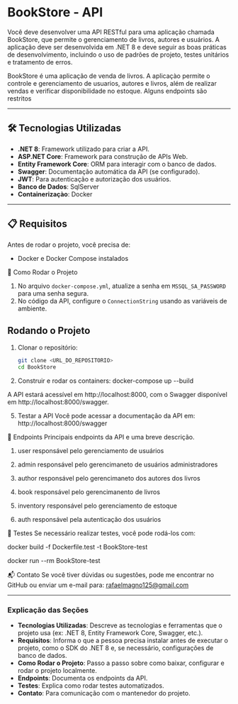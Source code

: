 # BookStore - API

Você deve desenvolver uma API RESTful para uma aplicação chamada BookStore, que permite o gerenciamento de livros, autores e usuários. A aplicação deve ser desenvolvida em .NET 8 e deve seguir as boas práticas de desenvolvimento, incluindo o uso de padrões de projeto, testes unitários e tratamento de erros.

BookStore é uma aplicação de venda de livros. A aplicaçào permite o controle e gerenciamento de usuarios, autores e livros, além de realizar vendas e verificar disponibilidade no estoque. Alguns endpoints são restritos

---

## 🛠️ Tecnologias Utilizadas

- **.NET 8**: Framework utilizado para criar a API.
- **ASP.NET Core**: Framework para construção de APIs Web.
- **Entity Framework Core**: ORM para interagir com o banco de dados.
- **Swagger**: Documentação automática da API (se configurado).
- **JWT**: Para autenticação e autorização dos usuários.
- **Banco de Dados**: SqlServer
- **Containerizaçào**: Docker

---

## 📋 Requisitos

Antes de rodar o projeto, você precisa de:
- Docker e Docker Compose instalados

🚀 Como Rodar o Projeto

1. No arquivo `docker-compose.yml`, atualize a senha em `MSSQL_SA_PASSWORD` para uma senha segura.
2. No código da API, configure o `ConnectionString` usando as variáveis de ambiente.

## Rodando o Projeto

1. Clonar o repositório:
   ```bash
   git clone <URL_DO_REPOSITORIO>
   cd BookStore
   ```

2. Construir e rodar os containers:
 docker-compose up --build

A API estará acessível em http://localhost:8000, com o Swagger disponível em http://localhost:8000/swagger.

5. Testar a API
   Você pode acessar a documentação da API em:
   http://localhost:8000/swagger

📑 Endpoints
Principais endpoints da API e uma breve descrição.

1. user
   responsável pelo gerenciamento de usuários

2. admin
   responsável pelo gerencimaneto de usuários administradores

3. author
   responsável pelo gerencimaneto dos autores dos livros

4. book
   responsável pelo gerencimanento de livros

5. inventory
   responsável pelo gerenciamento de estoque

6. auth
   responsável pela autenticação dos usuários


🧪 Testes
Se necessário realizar testes, você pode rodá-los com:

docker build -f Dockerfile.test -t BookStore-test

docker run --rm BookStore-test

📬 Contato
Se você tiver dúvidas ou sugestões, pode me encontrar no GitHub ou enviar um e-mail para: rafaelmagno125@gmail.com

---

### Explicação das Seções

- **Tecnologias Utilizadas**: Descreve as tecnologias e ferramentas que o projeto usa (ex: .NET 8, Entity Framework Core, Swagger, etc.).
- **Requisitos**: Informa o que a pessoa precisa instalar antes de executar o projeto, como o SDK do .NET 8 e, se necessário, configurações de banco de dados.
- **Como Rodar o Projeto**: Passo a passo sobre como baixar, configurar e rodar o projeto localmente.
- **Endpoints**: Documenta os endpoints da API.
- **Testes**: Explica como rodar testes automatizados.
- **Contato**: Para comunicação com o mantenedor do projeto.


